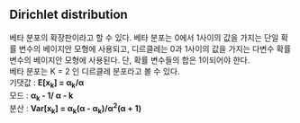 ## Dirichlet distribution

베타 분포의 확장판이라고 할 수 있다. 베타 분포는 0에서 1사이의 값을 가지는 단일 확률 변수의 베이지안 모형에 사용되고, 디르클레는 0과 1사이의 값을 가지는 다변수 확률 변수의 베이지안 모형에 사용된다. 단, 확률 변수들의 합은 1이되어야 한다.<br>
베타 분포는 K = 2 인 디르클레 분포라고 볼 수 있다.
<br>
기댓값 : **E[x<sub>k</sub>] = &alpha;<sub>k</sub>/&alpha;** <br>
모드 : **&alpha;<sub>k</sub> - 1/ &alpha; - k** <br>
분산 : **Var[x<sub>k</sub>] = &alpha;<sub>k</sub>(&alpha; - &alpha;<sub>k</sub>)/&alpha;<sup>2</sup>(&alpha; + 1)**
